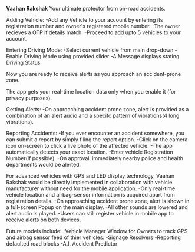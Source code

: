 **Vaahan Rakshak**
Your ultimate protector from on-road accidents.


Adding Vehicle:
-Add any Vehicle to your account by entering its registration number and owner's registered mobile number. 
-The owner recieves a OTP if details match. 
-Proceed to add upto 5 vehicles to your account.

Entering Driving Mode:
-Select current vehicle from main drop-down
-Enable Driving Mode using provided slider
-A Message displays stating Driving Status

Now you are ready to receive alerts as you approach an accident-prone zone. 

The app gets your real-time location data only when you enable it (for privacy purposes).

Getting Alerts:
-On approaching accident prone zone, alert is provided as a combination of an alert audio and a specifc pattern of vibrations(4 long vibrations).

Reporting Accidents:
-If you ever encounter an accident somewhere, you can submit a report by simply filing the report option.
-Click on the camera icon on-screen to click a live photo of the affected vehicle.
-The app automatically detects your exact location.
-Enter vehicle Registration Number(if possible).
-On approval, immediately nearby police and health departments would be alerted.


For advanced vehicles with GPS and LED display technology,
Vaahan Rakshak would be directly implemented in collaboration with vehicle manufacturer without need for the mobile application.
-Only real-time vehicle location and airbag-sensor information is acquired apart from registration details.
-On approaching accident prone zone, alert is shown in a full-screen Popup on the main display.
-All other sounds are lowered and alert audio is played.
-Users can still register vehicle in mobile app to receive alerts on both devices.

Future models include:
-Vehicle Manager Window for Owners to track GPS and airbag sensor feed of thier vehicles.
-Signage Resolvers
-Reporting defaulted road blocks
-A.I. Accident Predictor
